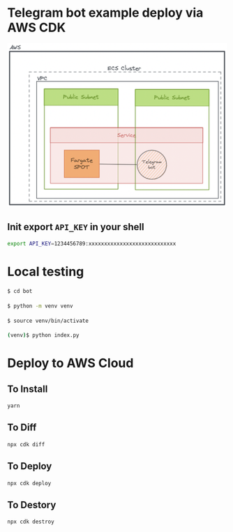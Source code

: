 # Telegram bot example deploy via AWS CDK
![](./1.png)
## Init export `API_KEY` in your shell 
```bash
export API_KEY=1234456789:xxxxxxxxxxxxxxxxxxxxxxxxxxxx
```

# Local testing
```bash
$ cd bot

$ python -m venv venv

$ source venv/bin/activate

(venv)$ python index.py 
```


# Deploy to AWS Cloud
## To Install
```bash
yarn
```

## To Diff
```bash
npx cdk diff
```

## To Deploy
```bash
npx cdk deploy
```

## To Destory
```bash
npx cdk destroy
```